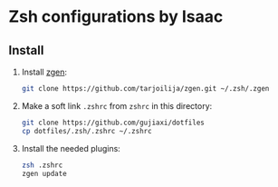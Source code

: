 Zsh configurations by Isaac
=====

## Install

1. Install [zgen](https://github.com/tarjoilija/zgen):

   ``` sh
   git clone https://github.com/tarjoilija/zgen.git ~/.zsh/.zgen
   ```

2. Make a soft link `.zshrc` from `zshrc` in this directory:

   ``` sh
   git clone https://github.com/gujiaxi/dotfiles
   cp dotfiles/.zsh/.zshrc ~/.zshrc
   ```

2. Install the needed plugins:

   ``` sh
   zsh .zshrc
   zgen update
   ```
